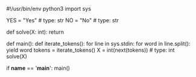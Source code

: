 #!/usr/bin/env python3
import sys

YES = "Yes"  # type: str
NO = "No"  # type: str


def solve(X: int):
    return


def main():
    def iterate_tokens():
        for line in sys.stdin:
            for word in line.split():
                yield word
    tokens = iterate_tokens()
    X = int(next(tokens))  # type: int
    solve(X)

if __name__ == '__main__':
    main()

